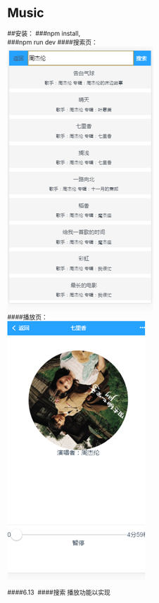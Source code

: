 # Music
##安装：
###npm install,<br/>
###npm run dev
####搜索页：<br/>
 ![image](https://github.com/w3313003/Music/raw/master/search.png)<br/>
####播放页：<br/>
 ![image](https://github.com/w3313003/Music/raw/master/play.png)<br/>




####6.13
  ####搜索 播放功能以实现
